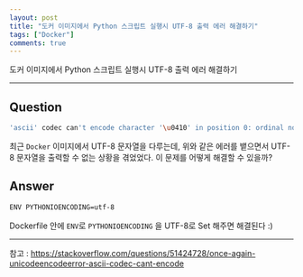 ```yaml
---
layout: post
title: "도커 이미지에서 Python 스크립트 실행시 UTF-8 출력 에러 해결하기"
tags: ["Docker"]
comments: true
---
```


도커 이미지에서 Python 스크립트 실행시 UTF-8 출력 에러 해결하기

---

## Question 
``` bash
'ascii' codec can't encode character '\u0410' in position 0: ordinal not in range(128)
```

최근 `Docker` 이미지에서 UTF-8 문자열을 다루는데, 위와 같은 에러를 뱉으면서 UTF-8 문자열을 출력할 수 없는 상황을 겪었었다. 
이 문제를 어떻게 해결할 수 있을까?

## Answer
``` bash
ENV PYTHONIOENCODING=utf-8
```

Dockerfile 안에 `ENV`로 `PYTHONIOENCODING` 을 UTF-8로 Set 해주면 해결된다 :)

---
참고 : <https://stackoverflow.com/questions/51424728/once-again-unicodeencodeerror-ascii-codec-cant-encode>
